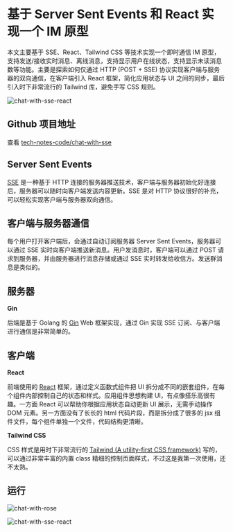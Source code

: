 # 基于 Server Sent Events 和 React 实现一个 IM 原型

本文主要基于 SSE、React、Tailwind CSS 等技术实现一个即时通信 IM 原型，支持发送/接收实时消息、离线消息，支持显示用户在线状态，支持显示未读消息数等功能。主要是探索如何仅通过 HTTP (POST + SSE) 协议实现客户端与服务器的双向通信，在客户端引入 React 框架，简化应用状态与 UI 之间的同步，最后引入时下非常流行的 Tailwind 库，避免手写 CSS 规则。

![chat-with-sse-react](https://cdn.huoyijie.cn/uploads/2023/07/chat-with-sse-react.png)

## Github 项目地址

查看 [tech-notes-code/chat-with-sse](https://github.com/huoyijie/tech-notes-code)

## Server Sent Events

[SSE](https://developer.mozilla.org/en-US/docs/Web/API/Server-sent_events/Using_server-sent_events) 是一种基于 HTTP 连接的服务器推送技术，客户端与服务器初始化好连接后，服务器可以随时向客户端发送内容更新。SSE 是对 HTTP 协议很好的补充，可以轻松实现客户端与服务器双向通信。

## 客户端与服务器通信

每个用户打开客户端后，会通过自动订阅服务器 Server Sent Events，服务器可以通过 SSE 实时向客户端推送新消息。用户发消息时，客户端可以通过 POST 请求到服务器，并由服务器进行消息存储或通过 SSE 实时转发给收信方。发送群消息是类似的。

## 服务器

**Gin**

后端是基于 Golang 的 [Gin](https://github.com/gin-gonic/gin) Web 框架实现，通过 Gin 实现 SSE 订阅、与客户端进行通信是非常简单的。

## 客户端

**React**

前端使用的 [React](https://zh-hans.react.dev/) 框架，通过定义函数式组件把 UI 拆分成不同的嵌套组件，在每个组件内部控制自己的状态和样式。应用组件思想构建 UI，有点像搭乐高很有趣。一方面 React 可以帮助你根据应用状态自动更新 UI 展示，无需手动操作 DOM 元素。另一方面没有了长长的 html 代码片段，而是拆分成了很多的 jsx 组件文件，每个组件单独一个文件，代码结构更清晰。

**Tailwind CSS**

CSS 样式是用时下非常流行的 [Tailwind (A utility-first CSS framework)](https://tailwindcss.com/) 写的，可以通过非常丰富的内置 class 精细的控制页面样式，不过这是我第一次使用，还不太熟。

## 运行

![chat-with-rose](https://cdn.huoyijie.cn/uploads/2023/07/chat-with-rose.png)

![chat-with-sse-react](https://cdn.huoyijie.cn/uploads/2023/07/chat-with-sse-react.png)